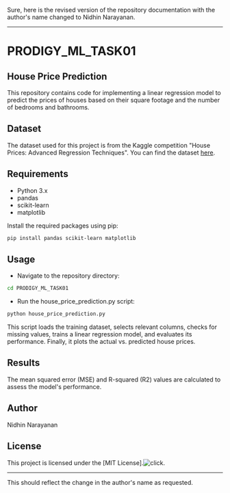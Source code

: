Sure, here is the revised version of the repository documentation with the author's name changed to Nidhin Narayanan.

---

# PRODIGY_ML_TASK01
## House Price Prediction

This repository contains code for implementing a linear regression model to predict the prices of houses based on their square footage and the number of bedrooms and bathrooms.

## Dataset
The dataset used for this project is from the Kaggle competition "House Prices: Advanced Regression Techniques". You can find the dataset [here](https://www.kaggle.com/c/house-prices-advanced-regression-techniques/data).

## Requirements
- Python 3.x
- pandas
- scikit-learn
- matplotlib

Install the required packages using pip:

```bash
pip install pandas scikit-learn matplotlib
```

## Usage
- Navigate to the repository directory:
```bash
cd PRODIGY_ML_TASK01
```

- Run the house_price_prediction.py script:
```bash
python house_price_prediction.py
```

This script loads the training dataset, selects relevant columns, checks for missing values, trains a linear regression model, and evaluates its performance. Finally, it plots the actual vs. predicted house prices.

## Results
The mean squared error (MSE) and R-squared (R2) values are calculated to assess the model's performance.

## Author
Nidhin Narayanan

## License
This project is licensed under the [MIT License].![click](https://github.com/eyesofnydh/PRODIGY_ML_TASK01/blob/main/LICENSE).

---

This should reflect the change in the author's name as requested.